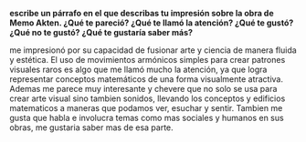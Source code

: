 **escribe un párrafo en el que describas tu impresión sobre la obra de Memo Akten. ¿Qué te pareció? ¿Qué te llamó la atención? ¿Qué te gustó? ¿Qué no te gustó? ¿Qué te gustaría saber más?** 

 me impresionó por su capacidad de fusionar arte y ciencia de manera fluida y estética. 
 El uso de movimientos armónicos simples para crear patrones visuales raros es algo que me llamó mucho la atención, ya que logra representar conceptos matemáticos de una forma visualmente atractiva.
Ademas me parece muy interesante y chevere que no solo se usa para crear arte visual sino tambien sonidos, llevando los conceptos y edificios matematicos a maneras que podamos ver, esuchar y sentir. 
Tambien me gusta que habla e involucra temas como mas sociales y humanos en sus obras, me gustaria saber mas de esa parte. 
